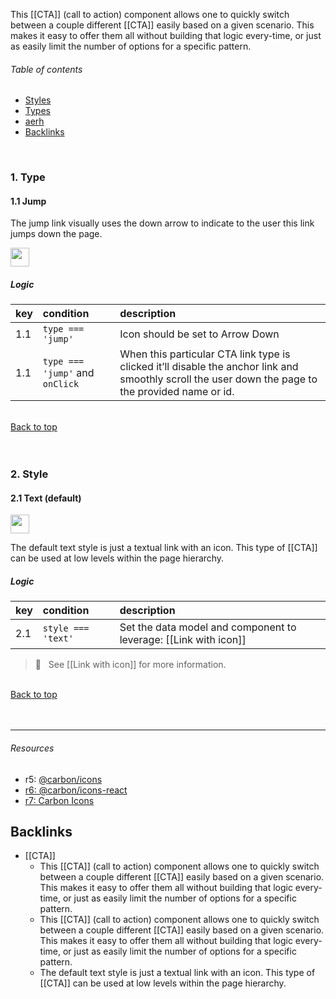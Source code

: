 This [[CTA]] (call to action) component allows one to quickly switch between a couple different [[CTA]] easily based on a given scenario. This makes it easy to offer them all without building that logic every-time, or just as easily limit the number of options for a specific pattern.


<!-- table-of-contents start -->

###### Table of contents
  - [Styles](#styles)
  - [Types](#types)
  - [aerh](#aerh)
  - [Backlinks](#backlinks)

<br />
<!-- table-of-contents end -->


### 1. Type

#### 1.1 Jump
The jump link visually uses the down arrow to indicate to the user this link jumps down the page.

<img src="https://user-images.githubusercontent.com/3793636/115884368-74c06880-a414-11eb-967e-2986ec080c75.png" height="30px" />

##### Logic

| key | condition | description |
|:-----|:-----------|:-------------|
| 1.1 | `type === 'jump'` | Icon should be set to Arrow Down |
| 1.1 | `type === 'jump'` and `onClick` | When this particular CTA link type is clicked it’ll disable the anchor link and smoothly scroll the user down the page to the provided name or id. |

<br />[Back to top](#table-of-contents)<br /><br /><br />

### 2. Style

#### 2.1 Text (default)

<img src="https://user-images.githubusercontent.com/3793636/115885886-011f5b00-a416-11eb-9e6f-a3bcc7e812ee.png" height="30px;" />

The default text style is just a textual link with an icon. This type of [[CTA]] can be used at low levels within the page hierarchy.

##### Logic

| key | condition | description |
|:-----|:-----------|:-------------|
| 2.1 | `style === 'text'` | Set the data model and component to leverage: [[Link with icon]] |

> 👀 &nbsp; See [[Link with icon]] for more information.

<br />[Back to top](#table-of-contents)<br /><br /><br />


----

###### Resources
- r5: [@carbon/icons]()
- [r6: @carbon/icons-react]()
- [r7: Carbon Icons]()

## Backlinks
* [[CTA]]
	* This [[CTA]] (call to action) component allows one to quickly switch between a couple different [[CTA]] easily based on a given scenario. This makes it easy to offer them all without building that logic every-time, or just as easily limit the number of options for a specific pattern.
	* This [[CTA]] (call to action) component allows one to quickly switch between a couple different [[CTA]] easily based on a given scenario. This makes it easy to offer them all without building that logic every-time, or just as easily limit the number of options for a specific pattern.
	* The default text style is just a textual link with an icon. This type of [[CTA]] can be used at low levels within the page hierarchy.
